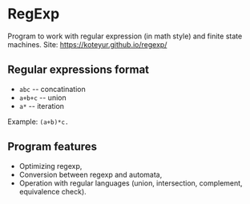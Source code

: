 # RegExp

Program to work with regular expression (in math style) and finite state machines. Site: https://koteyur.github.io/regexp/

## Regular expressions format

- `abc` -- concatination
- `a+b+c` -- union
- `a*` -- iteration

Example: `(a+b)*c.`

## Program features

- Optimizing regexp,
- Conversion between regexp and automata,
- Operation with regular languages (union, intersection, complement, equivalence check).
